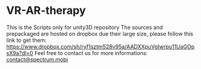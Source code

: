# VR-AR-therapy
This is the Scripts only for unity3D repository
The sources and prepackaged are hosted on dropbox due their large size, please follow this link to get them:
https://www.dropbox.com/sh/ryf1sztm528v95a/AADXXpuVgIwrpu11UaGOpsX9a?dl=0
Feel free to contact us for more informations:
contact@spectrum.mobi 
